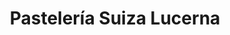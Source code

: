 ---
title: "Pastelería Suiza Lucerna"
url: /san-salvador/pasteleria-suiza-lucerna/
shop: Bäckerei
---